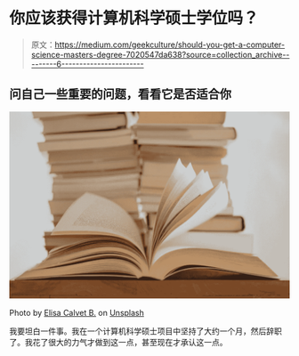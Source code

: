 # 你应该获得计算机科学硕士学位吗？

> 原文：<https://medium.com/geekculture/should-you-get-a-computer-science-masters-degree-7020547da638?source=collection_archive---------6----------------------->

## 问自己一些重要的问题，看看它是否适合你

![](img/d767b4e6c04c96ade6fb6c0658f7ef75.png)

Photo by [Elisa Calvet B.](https://unsplash.com/@elisa_cb?utm_source=unsplash&utm_medium=referral&utm_content=creditCopyText) on [Unsplash](https://unsplash.com/s/photos/masters?utm_source=unsplash&utm_medium=referral&utm_content=creditCopyText)

我要坦白一件事。我在一个计算机科学硕士项目中坚持了大约一个月，然后辞职了。我花了很大的力气才做到这一点，甚至现在才承认这一点。